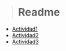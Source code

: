 > # Readme
- [Actividad1](Actividad1.md)
- [Actividad2](Actividad2.md)
- [Actividad3](Actividad3.md)
